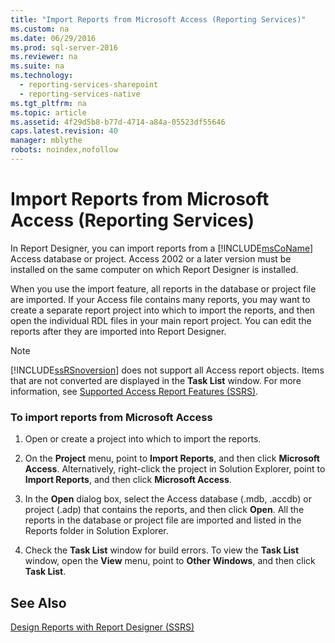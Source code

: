 ```yaml
---
title: "Import Reports from Microsoft Access (Reporting Services)"
ms.custom: na
ms.date: 06/29/2016
ms.prod: sql-server-2016
ms.reviewer: na
ms.suite: na
ms.technology: 
  - reporting-services-sharepoint
  - reporting-services-native
ms.tgt_pltfrm: na
ms.topic: article
ms.assetid: 4f29d5b8-b77d-4714-a84a-05523df55646
caps.latest.revision: 40
manager: mblythe
robots: noindex,nofollow
---
```

# Import Reports from Microsoft Access (Reporting Services)
In Report Designer, you can import reports from a [!INCLUDE[msCoName](../../Topics/TopicNameContainA/tokens/msCoName_md.md)] Access database or project. Access 2002 or a later version must be installed on the same computer on which Report Designer is installed.  
  
 When you use the import feature, all reports in the database or project file are imported. If your Access file contains many reports, you may want to create a separate report project into which to import the reports, and then open the individual RDL files in your main report project. You can edit the reports after they are imported into Report Designer.  
  
> [!NOTE]  
>  [!INCLUDE[ssRSnoversion](../../Topics/TopicNameContainA/tokens/ssRSnoversion_md.md)] does not support all Access report objects. Items that are not converted are displayed in the **Task List** window. For more information, see [Supported Access Report Features (SSRS)](../../Topics/TopicNameNotContainA/Supported-Access-Report-Features--SSRS-.md).  
  
### To import reports from Microsoft Access  
  
1.  Open or create a project into which to import the reports.  
  
2.  On the **Project** menu, point to **Import Reports**, and then click **Microsoft Access**. Alternatively, right-click the project in Solution Explorer, point to **Import Reports**, and then click **Microsoft Access**.  
  
3.  In the **Open** dialog box, select the Access database (.mdb, .accdb) or project (.adp) that contains the reports, and then click **Open**. All the reports in the database or project file are imported and listed in the Reports folder in Solution Explorer.  
  
4.  Check the **Task List** window for build errors. To view the **Task List** window, open the **View** menu, point to **Other Windows**, and then click **Task List**.  
  
## See Also  
 [Design Reports with Report Designer (SSRS)](../../Topics/TopicNameNotContainA/Design-Reports-with-Report-Designer--SSRS-.md)